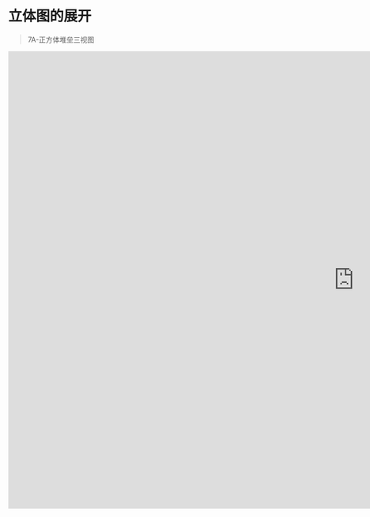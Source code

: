 # 立体图的展开

> 7A-正方体堆垒三视图
<iframe scrolling="no" title="7A-正方体堆垒三视图" <iframe scrolling="no" title="7A-正方体的各种展开图" src="https://www.geogebra.org/material/iframe/id/zuthy2f8/width/1397/height/926/border/888888/sfsb/true/smb/false/stb/false/stbh/false/ai/false/asb/false/sri/false/rc/false/ld/false/sdz/false/ctl/false" width="1397px" height="926px" style="border:0px;"> </iframe>

